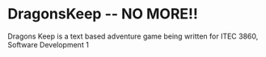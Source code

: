 DragonsKeep -- NO MORE!!
===========

Dragons Keep is a text based adventure game being written for ITEC 3860, Software Development 1
